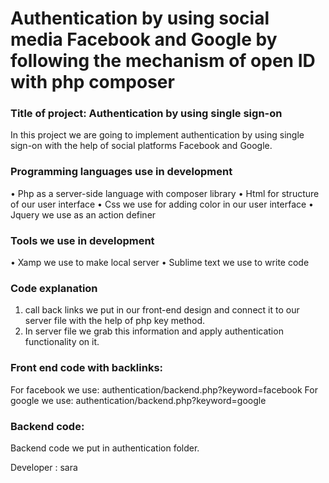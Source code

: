 <h1>Authentication by using social media Facebook and Google by following the mechanism of open ID with php composer</h1>

<h3>Title of project: Authentication by using single sign-on</h3>

In this project we are going to implement authentication by using single sign-on with the help of social platforms Facebook and Google.

<h3>Programming languages use in development</h3>

•	Php as a server-side language with composer library
•	Html for structure of our user interface
•	Css we use for adding color in our user interface
•	Jquery we use as an action definer

<h3>Tools we use in development</h3>

•	Xamp we use to make local server
•	Sublime text we use to write code

<h3>Code explanation</h3>

1.	call back links we put in our front-end design and connect it to our server file with the help of php key method.
2.	In server file we grab this information and apply authentication functionality on it.
<h3>Front end code with backlinks:</h3>

For facebook we use: authentication/backend.php?keyword=facebook 
For google we use: authentication/backend.php?keyword=google

<h3>Backend code: </h3>
Backend code we put in authentication folder.

Developer : sara 

